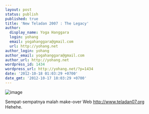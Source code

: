 ```yaml
---
layout: post
status: publish
published: true
title: 'New Teladan 2007 : The Legacy'
author:
  display_name: Yoga Hanggara
  login: yohang
  email: yogahanggara@gmail.com
  url: http://yohang.net
author_login: yohang
author_email: yogahanggara@gmail.com
author_url: http://yohang.net
wordpress_id: 1434
wordpress_url: http://yohang.net/?p=1434
date: '2012-10-18 01:03:29 +0700'
date_gmt: '2012-10-17 18:03:29 +0700'
---
```

![image](http://yohang.net/wp-content/uploads/wpid-1350496817777.jpg "1350496817777.jpg")

Sempat-sempatnya malah make-over Web http://www.teladan07.org Hehehe.

